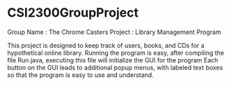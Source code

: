 # CSI2300GroupProject
 
Group Name : The Chrome Casters
Project : Library Management Program

This project is designed to keep track of users, books, and CDs for a hypothetical online library.
Running the program is easy, after compiling the file Run.java, executing this file will initialize the GUI for the program
Each button on the GUI leads to additional popup menus, with labeled text boxes so that the program is easy to use and understand.
